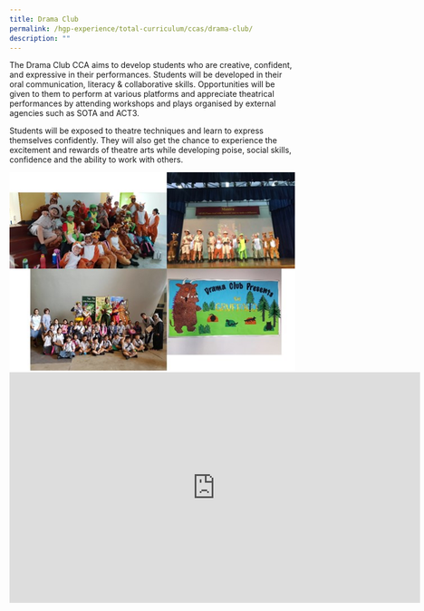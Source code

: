 ```yaml
---
title: Drama Club
permalink: /hgp-experience/total-curriculum/ccas/drama-club/
description: ""
---
```

<p>The Drama Club CCA aims to develop students who are creative, confident, and expressive in their performances. Students will be developed in their oral communication, literacy &amp; collaborative skills. Opportunities will be given to them to perform at various platforms and appreciate theatrical performances by attending workshops and plays organised by external agencies such as SOTA and ACT3. </p>
<p>Students will be exposed to theatre techniques and learn to express themselves confidently. They will also get the chance to experience the excitement and rewards of theatre arts while developing poise, social skills, confidence and the ability to work with others.</p>
<img src="/images/drama.jpg">
<iframe width="725" height="407" src="https://www.youtube.com/embed/N0-4TTSRLvY" title="Drama CCA Showcase" frameborder="0" allow="accelerometer; autoplay; clipboard-write; encrypted-media; gyroscope; picture-in-picture" allowfullscreen></iframe>